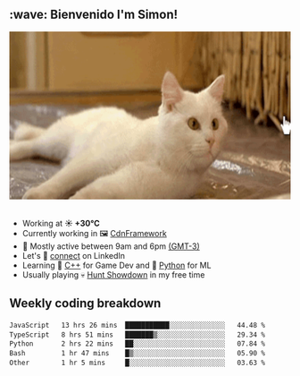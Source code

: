 <h2>:wave: <b>Bienvenido I'm Simon!&nbsp;</b></h2>

<section>
  <img src="./static/banner.gif" height=300 width=1000>
</section>

<br>

<ul>
  <li>
		<!--START_SECTION:weather-->
		Working at <b>☀️   +30°C</b>
		<!--END_SECTION:weather-->
  </li>
  <li>
    Currently working in 🖼️&nbsp;<a href=https://github.com/snapverse/cdn-framework target=_blank>CdnFramework</a>
  </li>
  <li>
    🚩 Mostly active between 9am and 6pm <a href=https://onlinealarmkur.com/world/es target=_blank>(GMT-3)</a>
  </li>
  <li>
    Let's 🔗&nbsp;<a href=https://www.linkedin.com/in/itsimmons target=_blank>connect</a> on LinkedIn
  </li>
  <li>
    Learning 👴&nbsp;<a href=https://images3.memedroid.com/images/UPLOADED755/65f2bce6734f6.webp target=_blank>C++</a> for Game Dev and 🐍&nbsp;<a href=https://qph.cf2.quoracdn.net/main-qimg-4472b6229cb75bf66ab531f3ebd4f975-lq target=_blank>Python</a> for ML
  </li>
  <li>
    Usually playing 💀&nbsp;<a href=https://www.huntshowdown.com target=_blank>Hunt Showdown</a> in my free time
  </li>
</ul>

<h2><b>Weekly coding breakdown </b></h2>

<!--START_SECTION:waka-->

```txt
JavaScript   13 hrs 26 mins  ███████████░░░░░░░░░░░░░░   44.48 %
TypeScript   8 hrs 51 mins   ███████▒░░░░░░░░░░░░░░░░░   29.34 %
Python       2 hrs 22 mins   ██░░░░░░░░░░░░░░░░░░░░░░░   07.84 %
Bash         1 hr 47 mins    █▒░░░░░░░░░░░░░░░░░░░░░░░   05.90 %
Other        1 hr 5 mins     █░░░░░░░░░░░░░░░░░░░░░░░░   03.63 %
```

<!--END_SECTION:waka-->
